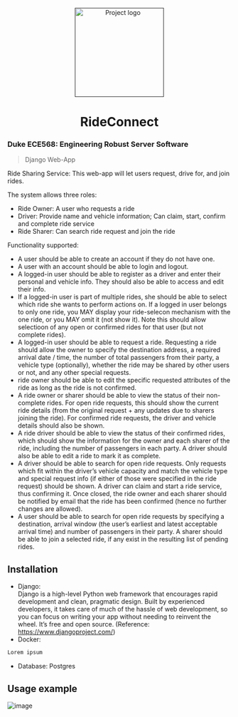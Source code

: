 <p align="center">
<a href="" rel="noopener">
    <img width=200px height=200px src="https://s2.loli.net/2023/01/28/PLAEebtz2dYcSfj.png" alt="Project logo">
</a>
</p>

<h1 align="center">
    RideConnect
</h1>

<h3>
    Duke ECE568: Engineering Robust Server Software
</h3>

> Django Web-App

Ride Sharing Service: This web-app will let users request, drive for, and join rides. 

The system allows three roles:  
- Ride Owner: A user who requests a ride 
- Driver: Provide name and vehicle information; Can claim, start, confirm and complete ride service
- Ride Sharer: Can search ride request and join the ride

Functionality supported: 

- A user should be able to create an account if they do not have one.  
- A user with an account should be able to login and logout.
- A logged-in user should be able to register as a driver and enter their personal and vehicle info. They should also be able to access and edit their info.
- If a logged-in user is part of multiple rides, she should be able to select which ride she wants to perform actions on. If a logged in user belongs to only one ride, you MAY display your ride-selecon mechanism with the one ride, or you MAY omit it (not show it). Note this should allow selectioon of any open or confirmed rides for that user (but not complete rides).
- A logged-in user should be able to request a ride. Requesting a ride should allow the owner to specify the destination address, a required arrival date / time, the number of total passengers from their party, a vehicle type (optionally), whether the ride may be shared by other users or not, and any other special requests.
- ride owner should be able to edit the specific requested attributes of the ride as long as the ride is not confirmed.
- A ride owner or sharer should be able to view the status of their non-complete rides. For open ride requests, this should show the current ride details (from the original request + any updates due to sharers joining the ride). For confirmed ride requests, the driver and vehicle details should also be shown.
- A ride driver should be able to view the status of their confirmed rides, which should show the information for the owner and each sharer of the ride, including the number of passengers in each party. A driver should also be able to edit a ride to mark it as complete.
- A driver should be able to search for open ride requests. Only requests which fit within the driver’s vehicle capacity and match the vehicle type and special request info (if either of those were specified in the ride request) should be shown. A driver can claim and start a ride service, thus confirming it. Once closed, the ride owner and each sharer should be notified by email that the ride has been confirmed (hence no further changes are allowed).
- A user should be able to search for open ride requests by specifying a destination, arrival window (the user’s earliest and latest acceptable arrival time) and number of passengers in their party. A sharer should be able to join a selected ride, if any exist in the resulting list of pending rides.
## Installation
- Django:  
Django is a high-level Python web framework that encourages rapid development and clean, pragmatic design. Built by experienced developers, it takes care of much of the hassle of web development, so you can focus on writing your app without needing to reinvent the wheel. It’s free and open source. (Reference: https://www.djangoproject.com/)
- Docker:

```dockerfile
Lorem ipsum  
```
- Database: Postgres


## Usage example

![image](https://gitlab.oit.duke.edu/rs590/erss-hwk1-xl404-rs590/-/raw/master/rideDetails.png?inline=false)



